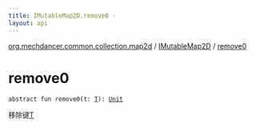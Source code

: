 ```yaml
---
title: IMutableMap2D.remove0 - 
layout: api
---
```


<div class='api-docs-breadcrumbs'><a href="../index.html">org.mechdancer.common.collection.map2d</a> / <a href="index.html">IMutableMap2D</a> / <a href="./remove0.html">remove0</a></div>

# remove0

<div class="signature"><code><span class="keyword">abstract</span> <span class="keyword">fun </span><span class="identifier">remove0</span><span class="symbol">(</span><span class="parameterName" id="org.mechdancer.common.collection.map2d.IMutableMap2D$remove0(org.mechdancer.common.collection.map2d.IMutableMap2D.T)/t">t</span><span class="symbol">:</span>&nbsp;<a href="index.html#T"><span class="identifier">T</span></a><span class="symbol">)</span><span class="symbol">: </span><a href="https://kotlinlang.org/api/latest/jvm/stdlib/kotlin/-unit/index.html"><span class="identifier">Unit</span></a></code></div>

移除键<a href="index.html#T">T</a>

